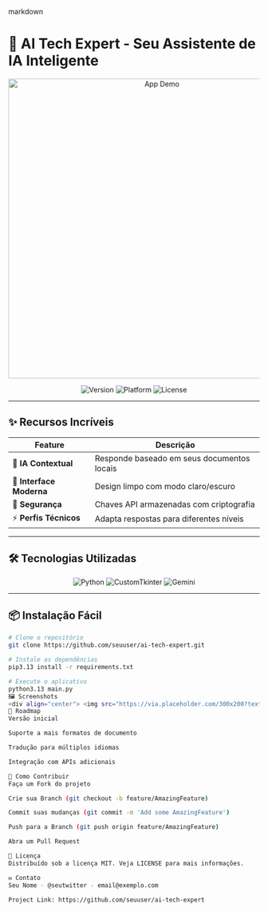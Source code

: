 markdown
# 🤖 AI Tech Expert - Seu Assistente de IA Inteligente

<div align="center">
  <img src="https://via.placeholder.com/800x400?text=AI+Tech+Expert+Demo" alt="App Demo" width="600"/>
  
  <p>
    <img src="https://img.shields.io/badge/version-1.0.1-blue" alt="Version">
    <img src="https://img.shields.io/badge/platform-macOS|Windows-lightgrey" alt="Platform">
    <img src="https://img.shields.io/badge/license-MIT-green" alt="License">
  </p>
</div>

---

## ✨ Recursos Incríveis

| Feature | Descrição |
|---------|-----------|
| 🧠 **IA Contextual** | Responde baseado em seus documentos locais |
| 🎨 **Interface Moderna** | Design limpo com modo claro/escuro |
| 🔐 **Segurança** | Chaves API armazenadas com criptografia |
| ⚡ **Perfis Técnicos** | Adapta respostas para diferentes níveis |

---

## 🛠️ Tecnologias Utilizadas

<p align="center">
  <img src="https://img.shields.io/badge/Python-3.10+-blue?logo=python" alt="Python">
  <img src="https://img.shields.io/badge/CustomTkinter-UI Toolkit-green" alt="CustomTkinter">
  <img src="https://img.shields.io/badge/Gemini-API-orange?logo=google" alt="Gemini">
</p>

---

## 📦 Instalação Fácil

```bash
# Clone o repositório
git clone https://github.com/seuuser/ai-tech-expert.git

# Instale as dependências
pip3.13 install -r requirements.txt

# Execute o aplicativo
python3.13 main.py
🖼️ Screenshots
<div align="center"> <img src="https://via.placeholder.com/300x200?text=Interface+Principal" width="45%"> <img src="https://via.placeholder.com/300x200?text=Modo+Escuro" width="45%"> </div>
🚀 Roadmap
Versão inicial

Suporte a mais formatos de documento

Tradução para múltiplos idiomas

Integração com APIs adicionais

🤝 Como Contribuir
Faça um Fork do projeto

Crie sua Branch (git checkout -b feature/AmazingFeature)

Commit suas mudanças (git commit -m 'Add some AmazingFeature')

Push para a Branch (git push origin feature/AmazingFeature)

Abra um Pull Request

📜 Licença
Distribuído sob a licença MIT. Veja LICENSE para mais informações.

✉️ Contato
Seu Nome - @seutwitter - email@exemplo.com

Project Link: https://github.com/seuuser/ai-tech-expert




